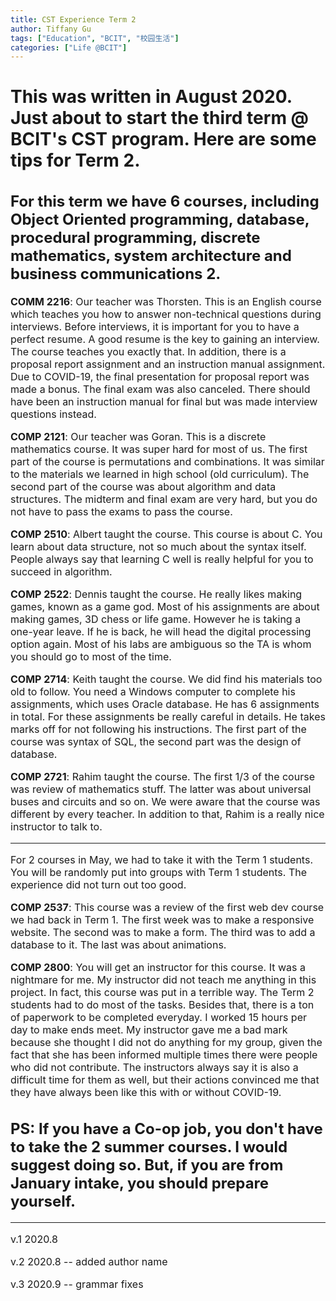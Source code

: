 ```yaml
---
title: CST Experience Term 2
author: Tiffany Gu
tags: ["Education", "BCIT", "校园生活"] 
categories: ["Life @BCIT"]
---
```

  
# This was written in August 2020. Just about to start the third term @ BCIT's CST program. Here are some tips for Term 2.
<font size="3">

## For this term we have 6 courses, including Object Oriented programming, database, procedural programming, discrete mathematics, system architecture and business communications 2. 
<p><strong>COMM 2216</strong>: Our teacher was Thorsten. This is an English course which teaches you how to answer non-technical questions during interviews. Before interviews, it is important for you to have a perfect resume. A good resume is the key to gaining an interview. The course teaches you exactly that. In addition, there is a proposal report assignment and an instruction manual assignment. Due to COVID-19, the final presentation for proposal report was made a bonus. The final exam was also canceled. There should have been an instruction manual for final but was made interview questions instead.</P>

<p><strong>COMP 2121</strong>: Our teacher was Goran. This is a discrete mathematics course. It was super hard for most of us. The first part of the course is permutations and combinations. It was similar to the materials we learned in high school (old curriculum). The second part of the course was about algorithm and data structures. The midterm and final exam are very hard, but you do not have to pass the exams to pass the course.</P>

<p><strong>COMP 2510</strong>: Albert taught the course. This course is about C. You learn about data structure, not so much about the syntax itself. People always say that learning C well is really helpful for you to succeed in algorithm.</P>

<p><strong>COMP 2522</strong>: Dennis taught the course. He really likes making games, known as a game god. Most of his assignments are about making games, 3D chess or life game. However he is taking a one-year leave. If he is back, he will head the digital processing option again. Most of his labs are ambiguous so the TA is whom you should go to most of the time.</P>

<p><strong>COMP 2714</strong>: Keith taught the course. We did find his materials too old to follow. You need a Windows computer to complete his assignments, which uses Oracle database. He has 6 assignments in total. For these assignments be really careful in details. He takes marks off for not following his instructions. The first part of the course was syntax of SQL, the second part was the design of database.</P>

<p><strong>COMP 2721</strong>: Rahim taught the course. The first 1/3 of the course was review of mathematics stuff. The latter was about universal buses and circuits and so on. We were aware that the course was different by every teacher. In addition to that, Rahim is a really nice instructor to talk to. </P>

---
For 2 courses in May, we had to take it with the Term 1 students. You will be randomly put into groups with Term 1 students. The experience did not turn out too good. 

<p><strong>COMP 2537</strong>: This course was a review of the first web dev course we had back in Term 1. The first week was to make a responsive website. The second was to make a form. The third was to add a database to it. The last was about animations. </P>

<p><strong>COMP 2800</strong>: You will get an instructor for this course. It was a nightmare for me. My instructor did not teach me anything in this project. In fact, this course was put in a terrible way. The Term 2 students had to do most of the tasks. Besides that, there is a ton of paperwork to be completed everyday. I worked 15 hours per day to make ends meet. My instructor gave me a bad mark because she thought I did not do anything for my group, given the fact that she has been informed multiple times there were people who did not contribute. The instructors always say it is also a difficult time for them as well, but their actions convinced me that they have always been like this with or without COVID-19.</P>

## PS: If you have a Co-op job, you don't have to take the 2 summer courses. I would suggest doing so. But, if you are from January intake, you should prepare yourself.    

--- 

v.1 2020.8 

v.2 2020.8 -- added author name  

v.3 2020.9 -- grammar fixes 

</font>